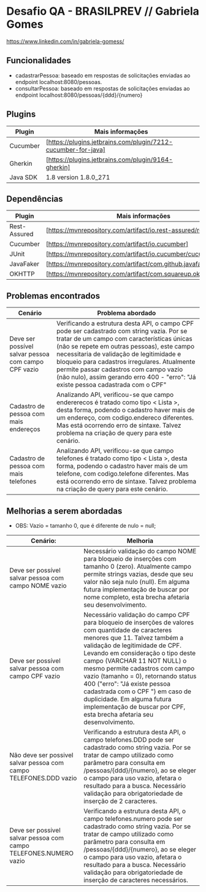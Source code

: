 # Desafio QA - BRASILPREV // Gabriela Gomes
https://www.linkedin.com/in/gabriela-gomess/

## Funcionalidades

- cadastrarPessoa: baseado em respostas de solicitações enviadas ao endpoint localhost:8080/pessoas.
- consultarPessoa: baseado em respostas de solicitações enviadas ao endpoint localhost:8080/pessoas/{ddd}/{numero}

## Plugins

| Plugin | Mais informações |
| ------ | ------ |
| Cucumber | [https://plugins.jetbrains.com/plugin/7212-cucumber-for-java]|
| Gherkin | [https://plugins.jetbrains.com/plugin/9164-gherkin] |
| Java SDK | 1.8 version 1.8.0_271 |

## Dependências
| Plugin | Mais informações |
| ------ | ------ |
| Rest-Assured | [https://mvnrepository.com/artifact/io.rest-assured/rest-assured]|
| Cucumber | [https://mvnrepository.com/artifact/io.cucumber] |
| JUnit | [https://mvnrepository.com/artifact/io.cucumber/cucumber-junit] |
| JavaFaker | [https://mvnrepository.com/artifact/com.github.javafaker/javafaker] |
| OKHTTP | [https://mvnrepository.com/artifact/com.squareup.okhttp3/okhttp] |

## Problemas encontrados
| Cenário | Problema abordado |
| ------ | ------ |
| Deve ser possível salvar pessoa com campo CPF vazio |  Verificando a estrutura desta API, o campo CPF pode ser cadastrado com string vazia. Por se tratar de um campo com características únicas (não se repete em outras pessoas), este campo necessitaria de validação de legitimidade e bloqueio para cadastros irregulares. Atualmente permite passar cadastros com campo vazio (não nulo), assim gerando erro 400 - "erro": "Já existe pessoa cadastrada com o CPF" |
| Cadastro de pessoa com mais endereços | Analizando API, verificou-se que campo endererecos é tratado como tipo < Lista >, desta forma, podendo o cadastro haver mais de um endereço, com codigo.endereco diferentes. Mas está ocorrendo erro de sintaxe. Talvez problema na criação de query para este cenário. |
|Cadastro de pessoa com mais telefones| Analizando API, verificou-se que campo telefones é tratado como tipo < Lista >, desta forma, podendo o cadastro haver mais de um telefone, com codigo.telefone diferentes. Mas está ocorrendo erro de sintaxe. Talvez problema na criação de query para este cenário. |


## Melhorias a serem abordadas
* OBS: Vazio = tamanho 0, que é diferente de nulo = null;

| Cenário: | Melhoria |
| ------ | ------ |
| Deve ser possível salvar pessoa com campo NOME vazio | Necessário validação do campo NOME para bloqueio de inserções com tamanho 0 (zero). Atualmente campo permite strings vazias, desde que seu valor não seja nulo (null). Em alguma futura implementação de buscar por nome completo, esta brecha afetaria seu desenvolvimento.|
| Deve ser possível salvar pessoa com campo CPF vazio | Necessário validação do campo CPF para bloqueio de inserções de valores com quantidade de caracteres menores que 11. Talvez também a validação de legitimidade de CPF. Levando em consideração o tipo deste campo (VARCHAR 11 NOT NULL) o mesmo permite cadastros com campo vazio (tamanho = 0), retornando status 400 ("erro": "Já existe pessoa cadastrada com o CPF ") em caso de duplicidade. Em alguma futura implementação de buscar por CPF, esta brecha afetaria seu desenvolvimento. |
| Não deve ser possivel salvar pessoa com campo TELEFONES.DDD vazio | Verificando a estrutura desta API, o campo telefones.DDD pode ser cadastrado como string vazia. Por se tratar de campo utilizado como parâmetro para consulta em /pessoas/{ddd}/{numero}, ao se eleger o campo para uso vazio, afetara o resultado para a busca. Necessário validação para obrigatoriedade de inserção de 2 caracteres.
| Deve ser possivel salvar pessoa com campo TELEFONES.NUMERO vazio|Verificando a estrutura desta API, o campo telefones.numero pode ser cadastrado como string vazia. Por se tratar de campo utilizado como parâmetro para consulta em /pessoas/{ddd}/{numero}, ao se eleger o campo para uso vazio, afetara o resultado para a busca. Necessário validação para obrigatoriedade de inserção de caracteres necessários.|
